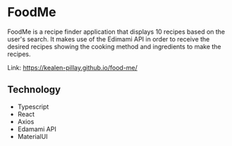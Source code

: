 # FoodMe

FoodMe is a recipe finder application that displays 10 recipes based on the user's search. It makes use of the Edimami API in order to receive the desired recipes showing the cooking method and ingredients to make the recipes.

Link: https://kealen-pillay.github.io/food-me/ 

## Technology
- Typescript
- React
- Axios
- Edamami API
- MaterialUI

